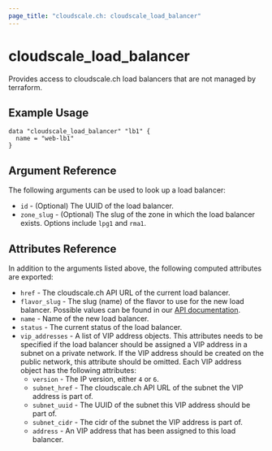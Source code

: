 ```yaml
---
page_title: "cloudscale.ch: cloudscale_load_balancer"
---
```


# cloudscale\_load\_balancer

Provides access to cloudscale.ch load balancers that are not managed by terraform.

## Example Usage

```hcl
data "cloudscale_load_balancer" "lb1" {
  name = "web-lb1"
}
```

## Argument Reference

The following arguments can be used to look up a load balancer:

* `id` - (Optional) The UUID of the load balancer.
* `zone_slug` - (Optional) The slug of the zone in which the load balancer exists. Options include `lpg1` and `rma1`.

## Attributes Reference

In addition to the arguments listed above, the following computed attributes are exported:

* `href` - The cloudscale.ch API URL of the current load balancer.
* `flavor_slug` - The slug (name) of the flavor to use for the new load balancer. Possible values can be found in our [API documentation](https://www.cloudscale.ch/en/api/v1#load-balancer-flavors).
* `name` - Name of the new load balancer.
* `status` - The current status of the load balancer.
* `vip_addresses` - A list of VIP address objects. This attributes needs to be specified if the load balancer should be assigned a VIP address in a subnet on a private network. If the  VIP address should be created on the public network, this attribute should be omitted. Each VIP address object has the following attributes:
    * `version` - The IP version, either `4` or `6`.
    * `subnet_href` - The cloudscale.ch API URL of the subnet the VIP address is part of.
    * `subnet_uuid` - The UUID of the subnet this VIP address should be part of.
    * `subnet_cidr` - The cidr of the subnet the VIP address is part of.
    * `address` - An VIP address that has been assigned to this load balancer.